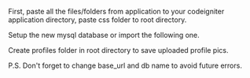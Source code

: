 First, paste all the files/folders from application to your codeigniter application directory, paste css folder to root directory.

Setup the new mysql database or import the following one.

Create profiles folder in root directory to save uploaded profile pics.

P.S.
Don't forget to change base_url and db name to avoid future errors.